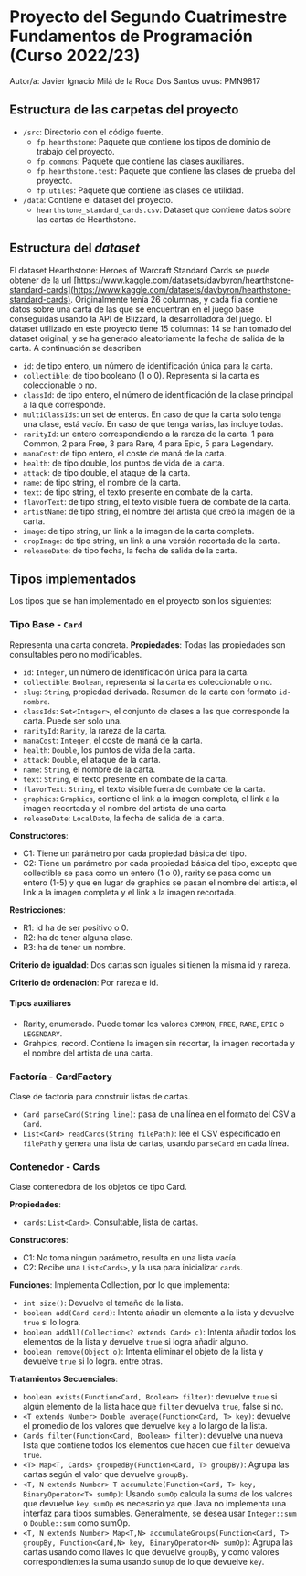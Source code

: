 # Proyecto del Segundo Cuatrimestre Fundamentos de Programación (Curso 2022/23)
Autor/a: Javier Ignacio Milá de la Roca Dos Santos
uvus: PMN9817

## Estructura de las carpetas del proyecto

* `/src`: Directorio con el código fuente.
  * `fp.hearthstone`: Paquete que contiene los tipos de dominio de trabajo del proyecto.
  * `fp.commons`: Paquete que contiene las clases auxiliares.
  * `fp.hearthstone.test`: Paquete que contiene las clases de prueba del proyecto.
  * `fp.utiles`: Paquete que contiene las clases de utilidad. 
* `/data`: Contiene el dataset del proyecto.
  * `hearthstone_standard_cards.csv`: Dataset que contiene datos sobre las cartas de Hearthstone. 
    
## Estructura del *dataset*

El dataset Hearthstone: Heroes of Warcraft Standard Cards se puede obtener de la url [https://www.kaggle.com/datasets/davbyron/hearthstone-standard-cards](https://www.kaggle.com/datasets/davbyron/hearthstone-standard-cards). Originalmente tenía 26 columnas, y cada fila contiene datos sobre una carta de las que se encuentran en el juego base conseguidas usando la API de Blizzard, la desarrolladora del juego. El dataset utilizado en este proyecto tiene 15 columnas: 14 se han tomado del dataset original, y se ha generado aleatoriamente la fecha de salida de la carta. A continuación se describen 

* `id`: de tipo entero, un número de identificación única para la carta.
* `collectible`: de tipo booleano (1 o 0). Representa si la carta es coleccionable o no.
* `classId`: de tipo entero, el número de identificación de la clase principal a la que corresponde.
* `multiClassIds`: un set de enteros. En caso de que la carta solo tenga una clase, está vacío. En caso de que tenga varias, las incluye todas.
* `rarityId`: un entero correspondiendo a la rareza de la carta. 1 para Common, 2 para Free, 3 para Rare, 4 para Epic, 5 para Legendary.
* `manaCost`: de tipo entero, el coste de maná de la carta.
* `health`: de tipo double, los puntos de vida de la carta.
* `attack`: de tipo double, el ataque de la carta.
* `name`: de tipo string, el nombre de la carta.
* `text`: de tipo string, el texto presente en combate de la carta.
* `flavorText`: de tipo string, el texto visible fuera de combate de la carta.
* `artistName`: de tipo string, el nombre del artista que creó la imagen de la carta.
* `image`: de tipo string, un link a la imagen de la carta completa.
* `cropImage`: de tipo string, un link a una versión recortada de la carta.
* `releaseDate`: de tipo fecha, la fecha de salida de la carta.

## Tipos implementados

Los tipos que se han implementado en el proyecto son los siguientes:

### Tipo Base - `Card`
Representa una carta concreta.
**Propiedades**:
Todas las propiedades son consultables pero no modificables.

- `id`: `Integer`, un número de identificación única para la carta.
- `collectible`: `Boolean`, representa si la carta es coleccionable o no.
- `slug`: `String`, propiedad derivada. Resumen de la carta con formato `id-nombre`.
- `classIds`: `Set<Integer>`, el conjunto de clases a las que corresponde la carta. Puede ser solo una.
- `rarityId`: `Rarity`, la rareza de la carta.
- `manaCost`: `Integer`, el coste de maná de la carta.
- `health`: `Double`, los puntos de vida de la carta.
- `attack`: `Double`, el ataque de la carta.
- `name`: `String`, el nombre de la carta.
- `text`: `String`, el texto presente en combate de la carta.
- `flavorText`: `String`, el texto visible fuera de combate de la carta.
- `graphics`: `Graphics`, contiene el link a la imagen completa, el link a la imagen recortada y el nombre del artista de una carta.
- `releaseDate`: `LocalDate`, la fecha de salida de la carta.

**Constructores**: 

- C1: Tiene un parámetro por cada propiedad básica del tipo.
- C2: Tiene un parámetro por cada propiedad básica del tipo, excepto que collectible se pasa como un entero (1 o 0), rarity se pasa como un entero (1-5) y que en lugar de graphics se pasan el nombre del artista, el link a la imagen completa y el link a la imagen recortada.

**Restricciones**:
 
- R1: id ha de ser positivo o 0.
- R2: ha de tener alguna clase.
- R3: ha de tener un nombre.

**Criterio de igualdad**: Dos cartas son iguales si tienen la misma id y rareza. 

**Criterio de ordenación**: Por rareza e id.

#### Tipos auxiliares

- Rarity, enumerado. Puede tomar los valores `COMMON`, `FREE`, `RARE`, `EPIC` o `LEGENDARY`.
- Grahpics, record. Contiene la imagen sin recortar, la imagen recortada y el nombre del artista de una carta.

### Factoría - CardFactory

Clase de factoría para construir listas de cartas.

- `Card parseCard(String line)`: pasa de una línea en el formato del CSV a `Card`.
- `List<Card> readCards(String filePath)`: lee el CSV especificado en `filePath` y genera una lista de cartas, usando `parseCard` en cada línea.

### Contenedor - Cards

Clase contenedora de los objetos de tipo Card.

**Propiedades**:

- `cards`: `List<Card>`. Consultable, lista de cartas.

**Constructores**:

- C1: No toma ningún parámetro, resulta en una lista vacía.
- C2: Recibe una `List<Cards>`, y la usa para inicializar `cards`.

**Funciones**:
Implementa Collection<Card>, por lo que implementa:
- `int size()`: Devuelve el tamaño de la lista.
- `boolean add(Card card)`: Intenta añadir un elemento a la lista y devuelve `true` si lo logra.
- `boolean addAll(Collection<? extends Card> c)`: Intenta añadir todos los elementos de la lista y devuelve `true` si logra añadir alguno.
- `boolean remove(Object o)`: Intenta eliminar el objeto de la lista y devuelve `true` si lo logra.
entre otras.

**Tratamientos Secuenciales**:
- `boolean exists(Function<Card, Boolean> filter)`: devuelve `true` si algún elemento de la lista hace que `filter` devuelva `true`, false si no.
- `<T extends Number> Double average(Function<Card, T> key)`: devuelve el promedio de los valores que devuelve `key` a lo largo de la lista.
- `Cards filter(Function<Card, Boolean> filter)`: devuelve una nueva lista que contiene todos los elementos que hacen que `filter` devuelva `true`.
- `<T> Map<T, Cards> groupedBy(Function<Card, T> groupBy)`: Agrupa las cartas según el valor que devuelve `groupBy`.
- `<T, N extends Number> T accumulate(Function<Card, T> key, BinaryOperator<T> sumOp)`: Usando `sumOp` calcula la suma de los valores que devuelve `key`. `sumOp` es necesario ya que Java no implementa una interfaz para tipos sumables. Generalmente, se desea  usar `Integer::sum` o `Double::sum` como sumOp.
- `<T, N extends Number> Map<T,N> accumulateGroups(Function<Card, T> groupBy, Function<Card,N> key, BinaryOperator<N> sumOp)`: Agrupa las cartas usando como llaves lo que devuelve `groupBy`, y como valores correspondientes la suma usando `sumOp` de lo que devuelve `key`.

